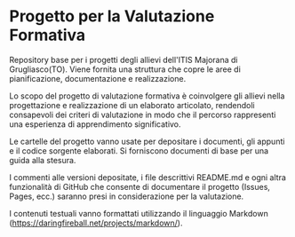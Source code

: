 # Progetto per la Valutazione Formativa
Repository base per i progetti degli allievi dell'ITIS Majorana di Grugliasco(TO). Viene fornita una struttura che copre le aree di pianificazione, documentazione e realizzazione.

Lo scopo del progetto di valutazione formativa è coinvolgere gli allievi nella progettazione e realizzazione di un elaborato articolato, rendendoli consapevoli dei criteri di valutazione in modo che il percorso rappresenti una esperienza di apprendimento significativo.

Le cartelle del progetto vanno usate per depositare i documenti, gli appunti e il codice sorgente elaborati.
Si forniscono documenti di base per una guida alla stesura.

I commenti alle versioni depositate, i file descrittivi README.md e ogni altra funzionalità di GitHub che consente di documentare il progetto (Issues, Pages, ecc.) saranno presi in considerazione per la valutazione.

I contenuti testuali vanno formattati utilizzando il linguaggio Markdown (https://daringfireball.net/projects/markdown/).
